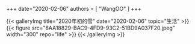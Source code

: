 +++
date="2020-02-06"
authors = [
    "WangOO"
]
+++

{{< galleryImg title="2020年初的雪" date="2020-02-06" topic="生活" >}}
    {{< figure src="8AA18829-BAC9-4FD9-93C2-51BD9A037F20.jpeg" width="300" repo="life" >}}
{{< /galleryImg >}}
